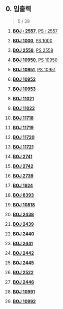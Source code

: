 ## 0. 입출력

> 5 / 29

1. [**BOJ : 2557**](https://www.acmicpc.net/problem/2557), 
[PS : 2557](https://github.com/kimhyeon/PS/blob/master/src/inout_0/PS2557.java)

2. [**BOJ 1000**](https://www.acmicpc.net/problem/2557), 
[PS 1000](https://github.com/kimhyeon/PS/blob/master/src/inout_0/PS1000.java)

3. [**BOJ 2558**](https://www.acmicpc.net/problem/2557), 
[PS 2558](https://github.com/kimhyeon/PS/blob/master/src/inout_0/PS2558.java)

4. [**BOJ 10950**](https://www.acmicpc.net/problem/2557), 
[PS 10950](https://github.com/kimhyeon/PS/blob/master/src/inout_0/PS10950.java)

5. [**BOJ 10951**](https://www.acmicpc.net/problem/2557), 
[PS 10951](https://github.com/kimhyeon/PS/blob/master/src/inout_0/PS10951.java)

6. [**BOJ 10952**](https://www.acmicpc.net/problem/10952)

7. [**BOJ 10953**](https://www.acmicpc.net/problem/10953)

8. [**BOJ 11021**](https://www.acmicpc.net/problem/11021)

9. [**BOJ 11022**](https://www.acmicpc.net/problem/11022)

10. [**BOJ 11718**](https://www.acmicpc.net/problem/11718)

11. [**BOJ 11719**](https://www.acmicpc.net/problem/11719)

12. [**BOJ 11720**](https://www.acmicpc.net/problem/11720)

13. [**BOJ 11721**](https://www.acmicpc.net/problem/11721)

14. [**BOJ 2741**](https://www.acmicpc.net/problem/2741)

15. [**BOJ 2742**](https://www.acmicpc.net/problem/2742)

16. [**BOJ 2739**](https://www.acmicpc.net/problem/2739)

17. [**BOJ 1924**](https://www.acmicpc.net/problem/1924)

18. [**BOJ 8393**](https://www.acmicpc.net/problem/8393)

19. [**BOJ 10818**](https://www.acmicpc.net/problem/10818)

20. [**BOJ 2438**](https://www.acmicpc.net/problem/2438)

21. [**BOJ 2439**](https://www.acmicpc.net/problem/2439)

22. [**BOJ 2440**](https://www.acmicpc.net/problem/2440)

23. [**BOJ 2441**](https://www.acmicpc.net/problem/2441)

24. [**BOJ 2442**](https://www.acmicpc.net/problem/2442)

25. [**BOJ 2445**](https://www.acmicpc.net/problem/2445)

26. [**BOJ 2522**](https://www.acmicpc.net/problem/2522)

27. [**BOJ 2446**](https://www.acmicpc.net/problem/2446)

28. [**BOJ 10991**](https://www.acmicpc.net/problem/10991)

29. [**BOJ 10992**](https://www.acmicpc.net/problem/10992)


